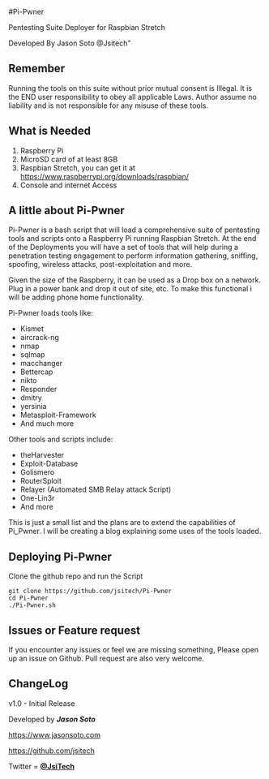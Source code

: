 #Pi-Pwner
                                                             
Pentesting Suite Deployer for Raspbian Stretch

Developed By Jason Soto @Jsitech"


## Remember

Running the tools on this suite without prior mutual consent is Illegal. It is the END user responsibility to obey all applicable Laws. Author assume no liability and is not responsible for any misuse of these tools. 

## What is Needed

1. Raspberry Pi
2. MicroSD card of at least 8GB
3. Raspbian Stretch, you can get it at https://www.raspberrypi.org/downloads/raspbian/
4. Console and internet Access

## A little about Pi-Pwner

Pi-Pwner is a bash script that will load a comprehensive suite of pentesting tools and scripts onto a Raspberry Pi
running Raspbian Stretch. At the end of the Deployments you will have a set of tools that will help during a penetration testing engagement to perform information gathering, sniffing, spoofing, wireless attacks, post-exploitation and more.

Given the size of the Raspberry, it can be used as a Drop box on a network. Plug in a power bank and drop it out of site, etc. To make this functional i will be adding phone home functionality.

Pi-Pwner loads tools like:

* Kismet
* aircrack-ng
* nmap
* sqlmap
* macchanger
* Bettercap
* nikto
* Responder
* dmitry
* yersinia
* Metasploit-Framework
* And much more

Other tools and scripts include:

* theHarvester
* Exploit-Database
* Golismero
* RouterSploit
* Relayer (Automated SMB Relay attack Script)
* One-Lin3r
* And more

This is just a small list and the plans are to extend the capabilities of Pi_Pwner. I will be creating a blog explaining some uses of the tools loaded.

## Deploying Pi-Pwner

Clone the github repo and run the Script

```
git clone https://github.com/jsitech/Pi-Pwner
cd Pi-Pwner
./Pi-Pwner.sh

```
## Issues or Feature request

If you encounter any issues or feel we are missing something, Please open up an issue on Github. Pull request are
also very welcome.

## ChangeLog

v1.0 - Initial Release


Developed by ***Jason Soto***

https://www.jasonsoto.com

https://github.com/jsitech

Twitter = [**@JsiTech**](http://www.twitter.com/JsiTech)